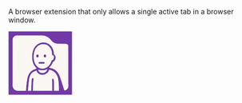 A browser extension that only allows a single active tab in a browser window.

![OneTabMan](icons/icon128.png)
